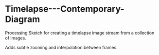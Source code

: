 # Timelapse---Contemporary-Diagram

Processing Sketch for creating a timelapse image stream from a collection of images.

Adds subtle zooming and interpolation between frames.